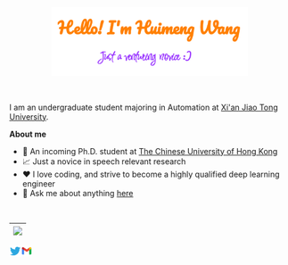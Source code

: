 <p align="center"><a href="https://github.com/echo-hmwang"><img width="70%" alt="Hello, I'm Huimeng Wang." src="./assets/gh-readme-header.png" /></a></p>

<br />

I am an undergraduate student majoring in Automation at [Xi'an Jiao Tong University](http://www.xjtu.edu.cn/).


**About me**

- 🏫 An incoming Ph.D. student at [The Chinese University of Hong Kong](https://www.cuhk.edu.hk/chinese/)
- 📈 Just a novice in speech relevant research 
- ❤️ I love coding, and strive to become a highly qualified deep learning engineer
- 💬 Ask me about anything [here](https://github.com/echo-hmwang/echo-hmwang/issues)
<br />

| <a href="https://github.com/anuraghazra/github-readme-stats"><img align="center" src="https://github-readme-stats.vercel.app/api?username=echo-hmwang&count_private=true&show_icons=true&theme=transparent" /></a> |
| ------------------------------------------------------------ |

<a href="https://twitter.com/WANGHUIMENG_">
  <img align="left" alt="Huimeng Wang | Twitter" width="21px" src="https://raw.githubusercontent.com/echo-hmwang/echo-hmwang/master/assets/twitter.svg" />
</a>
<a href="mailto:wanghuimeng66@gmail.com">
  <img align="left" alt="Huimeng Wang | Gmail" width="20px" src="https://raw.githubusercontent.com/echo-hmwang/echo-hmwang/master/assets/gmail.svg" />
</a>
